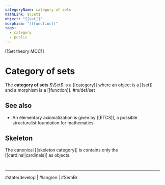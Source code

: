 ```yaml
---
categoryName: category of sets
mathLink: $\Set$
object: "[[set]]"
morphism: "[[function]]"
tags:
  - category
  - public
---
```

[[Set theory MOC]]
# Category of sets

The **category of sets** $\Set$ is a [[category]] where
an object is a [[set]]
and a morphism is a [[function]]. #m/def/set 

## See also 

- An elementary axiomatization is given by [[ETCS]], a possible structuralist foundation for mathematics.

## Skeleton

The canonical [[skeleton category]] is contains only the [[cardinal|cardinals]] as objects.

#
---
#state/develop | #lang/en | #SemBr
